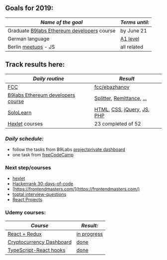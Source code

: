 Goals for 2019:
----------------------
| *Name of the goal*                            | *Terms until:*          |
| ----------------------------------------------| ----------------------- |
| Graduate [B9labs Ethereum developers](https://academy.b9lab.com/courses/course-v1:B9lab+BLOCKSTARS-ETH-1+2019-03/info) course  | by June 21  |
| German language   | [A1 level](https://monosnap.com/file/mJiDq0H7zfnqn7tHUZtTX6WntzAK5j)  |
| Berlin [meetups](https://www.meetup.com/cities/de/berlin/) - JS       | all related     |

Track results here:
-----------------------
| *Daily routine*                 | *Result*               |
| --------------------------------| ---------------------- |
| [FCC](https://www.freecodecamp.org/)| [fcc/ebazhanov](https://www.freecodecamp.org/ebazhanov)|
| [B9labs Ethereum developers course](https://github.com/Ebazhanov/Ethereum-Developer-Course) | [Splitter](https://github.com/Ebazhanov/smart-contract-splitter-b9lab), [Remittance](https://github.com/Ebazhanov/smart-contract-remittance-b9lab), [...](https://github.com/users/Ebazhanov/projects/1)|
| [SoloLearn](https://www.sololearn.com/)| [HTML](https://monosnap.com/file/3UHwPbjEKfbMSCEYxzbGflLtnAEET3), [CSS](https://monosnap.com/file/8tzfHVmP49ZBc2Z06QQDNRoBqSJq7a), [jQuery](https://monosnap.com/file/8WgS8rect32onubYenP8Uo1oIvQixt), [JS](https://monosnap.com/file/NWyeyML4wFxcelTL4bdamo1H0GLkAG), [PHP](https://monosnap.com/file/TnlLhinTeL4OriRfR9RqtvPOARuEaM)|
| [Hexlet](https://ru.hexlet.io/courses) courses | 23 completed of 52 |

### *Daily schedule:*
- follow the tasks from B9Labs [project](https://academy.b9lab.com/courses/)[private dashboard](https://github.com/users/Ebazhanov/projects/1)
- one task from  [freeCodeCamp](https://learn.freecodecamp.org/) 

### Next step/courses
- [hexlet](https://ru.hexlet.io/courses/introduction_to_programming)
- [Hackerrank 30-days-of-code](https://www.hackerrank.com/domains/tutorials/30-days-of-code)
- [https://frontendmasters.com/](https://frontendmasters.com/)
- [toptal interview-questions](https://www.toptal.com/javascript/interview-questions)
- [React Projects](https://gist.github.com/ivan-kleshnin/fe542e5f580c3337258df9230aa8d23b)

### Udemy courses:
| *Course*                            | *Result:*          |
| ----------------------------------------------| ----------------------- |
| [React + Redux](https://www.udemy.com/pro-react-redux) | [in progress](https://evg-react-todo-list.netlify.com/) |
| [Cryptocurrency Dashboard](https://www.udemy.com/course/react-data-visualization-build-a-cryptocurrency-dashboard) | [done](https://cryp-dash.netlify.com/) |
| [TypeScript-React hooks](https://www.udemy.com/course/typescript-with-react-hooks-and-context/) | [done](https://hooks-react.netlify.com/) |
